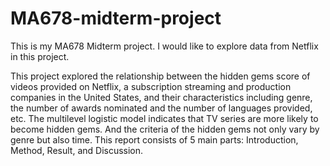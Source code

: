 # MA678-midterm-project

This is my MA678 Midterm project. 
I would like to explore data from Netflix in this project.

This project explored the relationship between the hidden gems score of videos provided on Netflix, a subscription streaming and production companies in the United States, and their characteristics including genre, the number of awards nominated and the number of languages provided, etc. The multilevel logistic model indicates that TV series are more likely to become hidden gems. And the criteria of the hidden gems not only vary by genre but also time. This report consists of 5 main parts: Introduction, Method, Result, and Discussion. 
